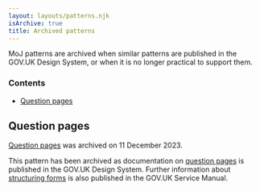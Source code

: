 ```yaml
---
layout: layouts/patterns.njk
isArchive: true
title: Archived patterns
---
```


MoJ patterns are archived when similar patterns are published in the GOV.UK Design System, or when it is no longer practical to support them.

### Contents

- [Question pages](#question-pages)

## Question pages

[Question pages](../question-pages) was archived on 11 December 2023.

This pattern has been archived as documentation on [question pages](https://design-system.service.gov.uk/patterns/question-pages/) is published in the GOV.UK Design System. Further information about [structuring forms](https://www.gov.uk/service-manual/design/form-structure) is also published in the GOV.UK Service Manual.
